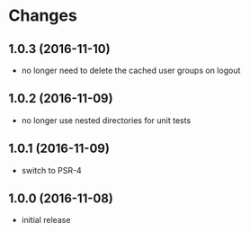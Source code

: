 # Changes

## 1.0.3 (2016-11-10)
- no longer need to delete the cached user groups on logout

## 1.0.2 (2016-11-09)
- no longer use nested directories for unit tests

## 1.0.1 (2016-11-09)
- switch to PSR-4

## 1.0.0 (2016-11-08)
- initial release
